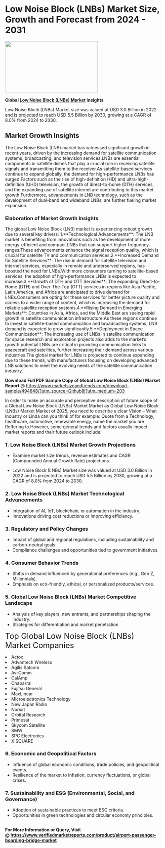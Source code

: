 <H1>Low Noise Block (LNBs) Market Size, Growth and Forecast from 2024 - 2031</H1><img class="aligncenter size-medium wp-image-584254" src="https://thirdeyenews.in/wp-content/uploads/2024/09/Global-Market-Research-300x168.jpeg" alt="" width="300" height="168" /><p><strong>Global&nbsp;<a href="https://www.marketsizeandtrends.com/download-sample/494848/?utm_source=Github8j?utm_medium=203">Low Noise Block (LNBs) Market</a> Insights</strong></p><p>Low Noise Block (LNBs) Market size was valued at USD 3.0 Billion in 2022 and is projected to reach USD 5.5 Billion by 2030, growing at a CAGR of 8.0% from 2024 to 2030.</p><p><h2>Market Growth Insights</h2> The Low Noise Block (LNB) market has witnessed significant growth in recent years, driven by the increasing demand for satellite communication systems, broadcasting, and television services.LNBs are essential components in satellite dishes that play a crucial role in receiving satellite signals and transmitting them to the receiver.As satellite-based services continue to expand globally, the demand for high-performance LNBs has surged.Factors such as the rise of high-definition (HD) and ultra-high-definition (UHD) television, the growth of direct-to-home (DTH) services, and the expanding use of satellite internet are contributing to this market growth.Furthermore, advancements in LNB technology, such as the development of dual-band and wideband LNBs, are further fueling market expansion. <h3>Elaboration of Market Growth Insights</h3> The global Low Noise Block (LNB) market is experiencing robust growth due to several key drivers: 1.**Technological Advancements**: The LNB market is benefiting from innovations such as the development of more energy-efficient and compact LNBs that can support higher frequency ranges.These advancements enhance the signal reception quality, which is crucial for satellite TV and communication services.2.**Increased Demand for Satellite Services**: The rise in demand for satellite television and internet services, especially in remote and underserved regions, has boosted the need for LNBs.With more consumers turning to satellite-based services, the adoption of high-performance LNBs is expected to increase.3.**Growth of DTH and OTT Services**: The expanding Direct-to-Home (DTH) and Over-The-Top (OTT) services in regions like Asia Pacific, Latin America, and Africa are anticipated to drive demand for LNBs.Consumers are opting for these services for better picture quality and access to a wider range of content, which is increasing the demand for reliable satellite reception systems.4.**Rising Demand in Emerging Markets**: Countries in Asia, Africa, and the Middle East are seeing rapid growth in satellite communication infrastructure.As these regions continue to invest in satellite-based communication and broadcasting systems, LNB demand is expected to grow significantly.5.**Deployment in Space Communication**: The increasing use of LNBs in satellite communication for space research and exploration projects also adds to the market’s growth potential.LNBs are critical in providing communication links to spacecraft and satellites, further increasing their demand across various industries.The global market for LNBs is projected to continue expanding due to these trends, with manufacturers focusing on developing advanced LNB solutions to meet the evolving needs of the satellite communication industry.</p><p><span class=""><strong>Download Full PDF Sample Copy of Global Low Noise Block (LNBs) Market Report</strong> @ <a href="https://www.marketsizeandtrends.com/download-sample/494848/?utm_source=Github8j?utm_medium=203" target="_blank">https://www.marketsizeandtrends.com/download-sample/494848/?utm_source=Github8j?utm_medium=203</a></span></p><p>In order to make an accurate and perceptive description of future scope of a Global&nbsp;Low Noise Block (LNBs) Market Market as Global&nbsp;Low Noise Block (LNBs) Market Market of 2025, you need to describe a clear Vision &ndash; What Industry or Linda can you think of for example: Quote from a Technology, healthcare, automotive, renewable energy, name the market you are Reffering to.However, some general trends and factors usually impact market reports and their future outlook include:</p><h3>1.&nbsp;<strong>Low Noise Block (LNBs) Market Growth Projections</strong></h3><ul><li>Examine market size trends, revenue estimates and CAGR (Compounded Annual Growth Rate) projections.</li><li><p>Low Noise Block (LNBs) Market size was valued at USD 3.0 Billion in 2022 and is projected to reach USD 5.5 Billion by 2030, growing at a CAGR of 8.0% from 2024 to 2030.</p></li></ul><h3>2.&nbsp;<strong>Low Noise Block (LNBs) Market Technological Advancements</strong></h3><ul><li>Integration of AI, IoT, blockchain, or automation in the industry.</li><li>Innovations driving cost reductions or improving efficiency.</li></ul><h3>3.&nbsp;<strong>Regulatory and Policy Changes</strong></h3><ul><li>Impact of global and regional regulations, including sustainability and carbon-neutral goals.</li><li>Compliance challenges and opportunities tied to government initiatives.</li></ul><h3>4.&nbsp;<strong>Consumer Behavior Trends</strong></h3><ul><li>Shifts in demand influenced by generational preferences (e.g., Gen Z, Millennials).</li><li>Emphasis on eco-friendly, ethical, or personalized products/services.</li></ul><h3>5.&nbsp;<strong>Global Low Noise Block (LNBs) Market Competitive Landscape</strong></h3><ul><li>Analysis of key players, new entrants, and partnerships shaping the industry.</li><li>Strategies for differentiation and market penetration.</li></ul><p data-pm-slice="1 1 []"><span style="color: inherit; font-family: inherit; font-size: 25px;">Top Global Low Noise Block (LNBs) Market Companies</span></p><div class="" data-test-id=""><p><li>Actox</li><li> Advantech Wireless</li><li> Agilis Satcom</li><li> Av-Comm</li><li> CalAmp</li><li> Chaparral</li><li> Fujitsu General</li><li> MaxLinear</li><li> Microelectronics Technology</li><li> New Japan Radio</li><li> Norsat</li><li> Orbital Research</li><li> Primesat</li><li> Skycom Satellite</li><li> SMW</li><li> SPC Electronics</li><li> X SQUARE</li></p></div><h3>6.&nbsp;<strong>Economic and Geopolitical Factors</strong></h3><ul><li>Influence of global economic conditions, trade policies, and geopolitical events.</li><li>Resilience of the market to inflation, currency fluctuations, or global crises.</li></ul><h3>7.&nbsp;<strong>Sustainability and ESG (Environmental, Social, and Governance)</strong></h3><ul><li>Adoption of sustainable practices to meet ESG criteria.</li><li>Opportunities in green technologies and circular economy principles.</li></ul><h2><strong style="font-size: 14px;">For More Information or Query, Visit @&nbsp;</strong><a style="background-color: #ffffff; font-size: 14px;" href="https://www.marketsizeandtrends.com/report/low-noise-block-lnbs-market/" target="_blank">https://www.verifiedmarketreports.com/product/airport-passenger-boarding-bridge-market</a></h2>